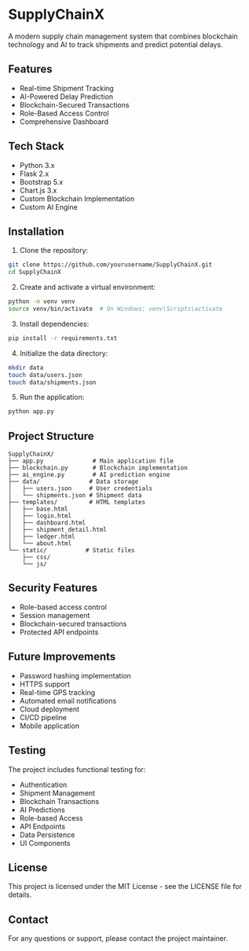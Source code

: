 # SupplyChainX

A modern supply chain management system that combines blockchain technology and AI to track shipments and predict potential delays.

## Features

- Real-time Shipment Tracking
- AI-Powered Delay Prediction
- Blockchain-Secured Transactions
- Role-Based Access Control
- Comprehensive Dashboard

## Tech Stack

- Python 3.x
- Flask 2.x
- Bootstrap 5.x
- Chart.js 3.x
- Custom Blockchain Implementation
- Custom AI Engine

## Installation

1. Clone the repository:
```bash
git clone https://github.com/yourusername/SupplyChainX.git
cd SupplyChainX
```

2. Create and activate a virtual environment:
```bash
python -m venv venv
source venv/bin/activate  # On Windows: venv\Scripts\activate
```

3. Install dependencies:
```bash
pip install -r requirements.txt
```

4. Initialize the data directory:
```bash
mkdir data
touch data/users.json
touch data/shipments.json
```

5. Run the application:
```bash
python app.py
```

## Project Structure

```
SupplyChainX/
├── app.py              # Main application file
├── blockchain.py       # Blockchain implementation
├── ai_engine.py        # AI prediction engine
├── data/              # Data storage
│   ├── users.json     # User credentials
│   └── shipments.json # Shipment data
├── templates/         # HTML templates
│   ├── base.html
│   ├── login.html
│   ├── dashboard.html
│   ├── shipment_detail.html
│   ├── ledger.html
│   └── about.html
└── static/           # Static files
    ├── css/
    └── js/
```

## Security Features

- Role-based access control
- Session management
- Blockchain-secured transactions
- Protected API endpoints

## Future Improvements

- Password hashing implementation
- HTTPS support
- Real-time GPS tracking
- Automated email notifications
- Cloud deployment
- CI/CD pipeline
- Mobile application

## Testing

The project includes functional testing for:
- Authentication
- Shipment Management
- Blockchain Transactions
- AI Predictions
- Role-based Access
- API Endpoints
- Data Persistence
- UI Components

## License

This project is licensed under the MIT License - see the LICENSE file for details.

## Contact

For any questions or support, please contact the project maintainer. 